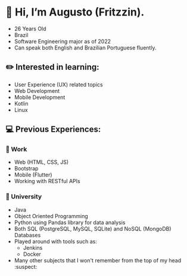 # :wave: Hi, I’m Augusto (Fritzzin).
- 26 Years Old
- Brazil
- Software Engineering major as of 2022
- Can speak both English and Brazilian Portuguese fluently.

## :pencil2: Interested in learning:
  - User Experience (UX) related topics
  - Web Development
  - Mobile Development
  - Kotlin
  - Linux
    
## :computer: Previous Experiences:
  ### :briefcase: Work
  - Web (HTML, CSS, JS)
  - Bootstrap
  - Mobile (Flutter)
  - Working with RESTful APIs
  
  ### :open_book: University
  - Java
  - Object Oriented Programming
  - Python using Pandas library for data analysis
  - Both SQL (PostgreSQL, MySQL, SQLite) and NoSQL (MongoDB) Databases
  - Played around with tools such as:
    - Jenkins
    - Docker
  - Many other subjects that I won't remember from the top of my head :suspect:
<!---
Fritzzin/Fritzzin is a ✨ special ✨ repository because its `README.md` (this file) appears on your GitHub profile.
You can click the Preview link to take a look at your changes.
--->
